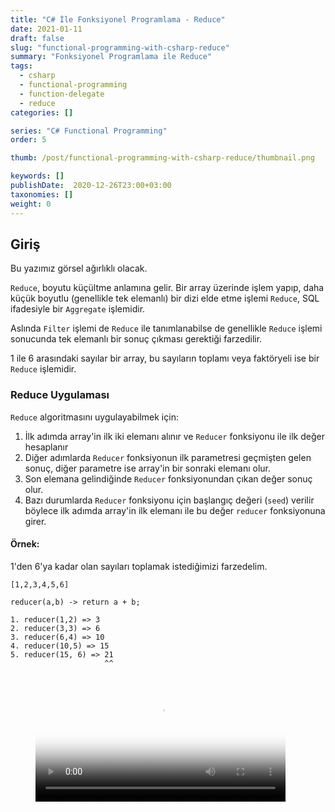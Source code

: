 ```yaml
---
title: "C# İle Fonksiyonel Programlama - Reduce"
date: 2021-01-11
draft: false
slug: "functional-programming-with-csharp-reduce"
summary: "Fonksiyonel Programlama ile Reduce"
tags:
  - csharp
  - functional-programming
  - function-delegate
  - reduce
categories: []

series: "C# Functional Programming"
order: 5

thumb: /post/functional-programming-with-csharp-reduce/thumbnail.png

keywords: []
publishDate:  2020-12-26T23:00+03:00
taxonomies: []
weight: 0
---
```


## Giriş

Bu yazımız görsel ağırlıklı olacak.

`Reduce`, boyutu küçültme anlamına gelir. Bir array üzerinde işlem yapıp, daha küçük boyutlu (genellikle tek elemanlı) bir dizi elde etme işlemi `Reduce`, SQL ifadesiyle bir `Aggregate` işlemidir.

Aslında `Filter` işlemi de `Reduce` ile tanımlanabilse de genellikle `Reduce` işlemi sonucunda tek elemanlı bir sonuç çıkması gerektiği farzedilir.

1 ile 6 arasındaki sayılar bir array, bu sayıların toplamı veya faktöryeli ise bir `Reduce` işlemidir.


### Reduce Uygulaması

`Reduce` algoritmasını uygulayabilmek için:

1. İlk adımda array'in ilk iki elemanı alınır ve `Reducer` fonksiyonu ile ilk değer hesaplanır
2. Diğer adımlarda `Reducer` fonksiyonun ilk parametresi geçmişten gelen sonuç, diğer parametre ise array'in bir sonraki elemanı olur.
3. Son elemana gelindiğinde `Reducer` fonksiyonundan çıkan değer sonuç olur.
4. Bazı durumlarda `Reducer` fonksiyonu için başlangıç değeri (`seed`) verilir böylece ilk adımda array'in ilk elemanı ile bu değer `reducer` fonksiyonuna girer.


#### Örnek:

1'den 6'ya kadar olan sayıları toplamak istediğimizi farzedelim.

```
[1,2,3,4,5,6]

reducer(a,b) -> return a + b;

1. reducer(1,2) => 3
2. reducer(3,3) => 6
3. reducer(6,4) => 10
4. reducer(10,5) => 15
5. reducer(15, 6) => 21
                     ^^
```


<figure class="video_container">
  <video allowfullscreen="false" poster="img/reduce-illustration-1.jpg" width="400px" loop autoplay preload controls>
    <source src="img/reduce-illustration.mp4" type="video/mp4">
    <source src="img/reduce-illustration.mkv" type="video/mkv">
    <source src="img/reduce-illustration.webm" type="video/webm">
  </video>
</figure>
